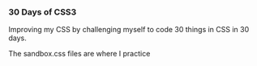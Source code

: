 ### 30 Days of CSS3 

Improving my CSS by challenging myself to code 30 things in CSS in 30 days.

The sandbox.css files are where I practice 

